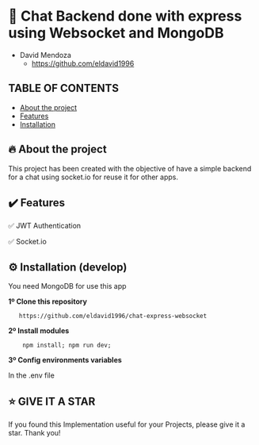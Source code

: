 # 🦄 Chat Backend done with express using Websocket and MongoDB

- David Mendoza
  - https://github.com/eldavid1996

## TABLE OF CONTENTS

- [About the project](#-about-the-project)
- [Features](#%EF%B8%8F-features)
- [Installation](#%EF%B8%8F-installation-develop)

## 🔥 About the project

This project has been created with the objective of have a simple backend for a chat using socket.io for reuse it for other apps.

## ✔️ Features

✅ JWT Authentication

✅ Socket.io

## ⚙️ Installation (develop)

You need MongoDB for use this app

**1º Clone this repository**

       https://github.com/eldavid1996/chat-express-websocket

**2º Install modules**

        npm install; npm run dev;

**3º Config environments variables**

In the .env file

## ⭐️ GIVE IT A STAR

If you found this Implementation useful for your Projects, please give it a star. Thank you!

